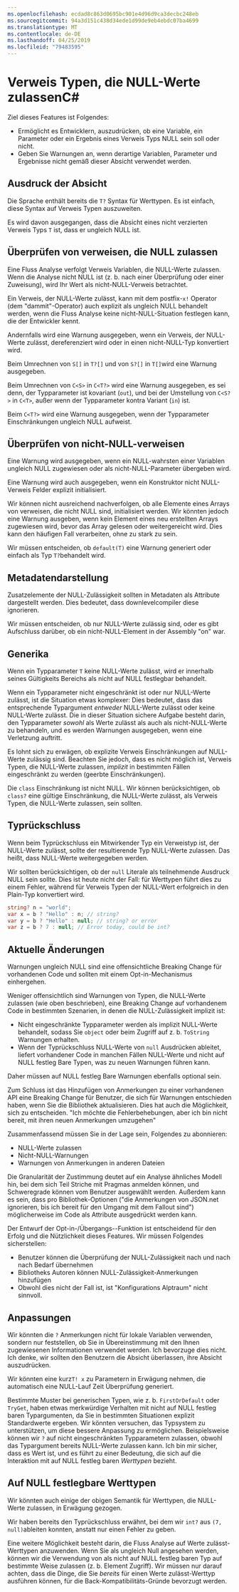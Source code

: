 ```yaml
---
ms.openlocfilehash: ecdad8c863d0695bc901e4d96d9ca3decbc248eb
ms.sourcegitcommit: 94a3d151c438d34ede1d99de9eb4ebdc07ba4699
ms.translationtype: MT
ms.contentlocale: de-DE
ms.lasthandoff: 04/25/2019
ms.locfileid: "79483595"
---
```

# <a name="nullable-reference-types-in-c"></a>Verweis Typen, die NULL-Werte zulassenC# #

Ziel dieses Features ist Folgendes:

* Ermöglicht es Entwicklern, auszudrücken, ob eine Variable, ein Parameter oder ein Ergebnis eines Verweis Typs NULL sein soll oder nicht.
* Geben Sie Warnungen an, wenn derartige Variablen, Parameter und Ergebnisse nicht gemäß dieser Absicht verwendet werden.

## <a name="expression-of-intent"></a>Ausdruck der Absicht

Die Sprache enthält bereits die `T?` Syntax für Werttypen. Es ist einfach, diese Syntax auf Verweis Typen auszuweiten.

Es wird davon ausgegangen, dass die Absicht eines nicht verzierten Verweis Typs `T` ist, dass er ungleich NULL ist.

## <a name="checking-of-nullable-references"></a>Überprüfen von verweisen, die NULL zulassen

Eine Fluss Analyse verfolgt Verweis Variablen, die NULL-Werte zulassen. Wenn die Analyse nicht NULL ist (z. b. nach einer Überprüfung oder einer Zuweisung), wird Ihr Wert als nicht-NULL-Verweis betrachtet.

Ein Verweis, der NULL-Werte zulässt, kann mit dem postfix-`x!` Operator (dem "dammit"-Operator) auch explizit als ungleich NULL behandelt werden, wenn die Fluss Analyse keine nicht-NULL-Situation festlegen kann, die der Entwickler kennt.

Andernfalls wird eine Warnung ausgegeben, wenn ein Verweis, der NULL-Werte zulässt, dereferenziert wird oder in einen nicht-NULL-Typ konvertiert wird.

Beim Umrechnen von `S[]` in `T?[]` und von `S?[]` in `T[]`wird eine Warnung ausgegeben.

Beim Umrechnen von `C<S>` in `C<T?>` wird eine Warnung ausgegeben, es sei denn, der Typparameter ist kovariant (`out`), und bei der Umstellung von `C<S?>` in `C<T>`, außer wenn der Typparameter kontra Variant (`in`) ist.

Beim `C<T?>` wird eine Warnung ausgegeben, wenn der Typparameter Einschränkungen ungleich NULL aufweist. 

## <a name="checking-of-non-null-references"></a>Überprüfen von nicht-NULL-verweisen

Eine Warnung wird ausgegeben, wenn ein NULL-wahrsten einer Variablen ungleich NULL zugewiesen oder als nicht-NULL-Parameter übergeben wird.

Eine Warnung wird auch ausgegeben, wenn ein Konstruktor nicht NULL-Verweis Felder explizit initialisiert.

Wir können nicht ausreichend nachverfolgen, ob alle Elemente eines Arrays von verweisen, die nicht NULL sind, initialisiert werden. Wir könnten jedoch eine Warnung ausgeben, wenn kein Element eines neu erstellten Arrays zugewiesen wird, bevor das Array gelesen oder weitergereicht wird. Dies kann den häufigen Fall verarbeiten, ohne zu stark zu sein.

Wir müssen entscheiden, ob `default(T)` eine Warnung generiert oder einfach als Typ `T?`behandelt wird.

## <a name="metadata-representation"></a>Metadatendarstellung

Zusatzelemente der NULL-Zulässigkeit sollten in Metadaten als Attribute dargestellt werden. Dies bedeutet, dass downlevelcompiler diese ignorieren.

Wir müssen entscheiden, ob nur NULL-Werte zulässig sind, oder es gibt Aufschluss darüber, ob ein nicht-NULL-Element in der Assembly "on" war.

## <a name="generics"></a>Generika

Wenn ein Typparameter `T` keine NULL-Werte zulässt, wird er innerhalb seines Gültigkeits Bereichs als nicht auf NULL festlegbar behandelt.

Wenn ein Typparameter nicht eingeschränkt ist oder nur NULL-Werte zulässt, ist die Situation etwas komplexer: Dies bedeutet, dass das entsprechende Typargument *entweder* NULL-Werte zulässt oder keine NULL-Werte zulässt. Die in dieser Situation sichere Aufgabe besteht darin, den Typparameter *sowohl* als Werte zulässt als auch als nicht-NULL-Werte zu behandeln, und es werden Warnungen ausgegeben, wenn eine Verletzung auftritt. 

Es lohnt sich zu erwägen, ob explizite Verweis Einschränkungen auf NULL-Werte zulässig sind. Beachten Sie jedoch, dass es nicht möglich ist, Verweis Typen, die NULL-Werte zulassen, *implizit* in bestimmten Fällen eingeschränkt zu werden (geerbte Einschränkungen).

Die `class` Einschränkung ist nicht NULL. Wir können berücksichtigen, ob `class?` eine gültige Einschränkung, die NULL-Werte zulässt, als Verweis Typen, die NULL-Werte zulassen, sein sollten.

## <a name="type-inference"></a>Typrückschluss

Wenn beim Typrückschluss ein Mitwirkender Typ ein Verweistyp ist, der NULL-Werte zulässt, sollte der resultierende Typ NULL-Werte zulassen. Das heißt, dass NULL-Werte weitergegeben werden.

Wir sollten berücksichtigen, ob der `null` Literale als teilnehmende Ausdruck NULL sein sollte. Dies ist heute nicht der Fall: für Werttypen führt dies zu einem Fehler, während für Verweis Typen der NULL-Wert erfolgreich in den Plain-Typ konvertiert wird. 

```csharp
string? n = "world";
var x = b ? "Hello" : n; // string?
var y = b ? "Hello" : null; // string? or error
var z = b ? 7 : null; // Error today, could be int?
```

## <a name="breaking-changes"></a>Aktuelle Änderungen

Warnungen ungleich NULL sind eine offensichtliche Breaking Change für vorhandenen Code und sollten mit einem Opt-in-Mechanismus einhergehen.

Weniger offensichtlich sind Warnungen von Typen, die NULL-Werte zulassen (wie oben beschrieben), eine Breaking Change auf vorhandenem Code in bestimmten Szenarien, in denen die NULL-Zulässigkeit implizit ist:

* Nicht eingeschränkte Typparameter werden als implizit NULL-Werte behandelt, sodass Sie `object` oder beim Zugriff auf z. b. `ToString` Warnungen erhalten.
* Wenn der Typrückschluss NULL-Werte von `null` Ausdrücken ableitet, liefert vorhandener Code in manchen Fällen NULL-Werte und nicht auf NULL festleg Bare Typen, was zu neuen Warnungen führen kann.

Daher müssen auf NULL festleg Bare Warnungen ebenfalls optional sein.

Zum Schluss ist das Hinzufügen von Anmerkungen zu einer vorhandenen API eine Breaking Change für Benutzer, die sich für Warnungen entschieden haben, wenn Sie die Bibliothek aktualisieren. Dies hat auch die Möglichkeit, sich zu entscheiden. "Ich möchte die Fehlerbehebungen, aber ich bin nicht bereit, mit ihren neuen Anmerkungen umzugehen"

Zusammenfassend müssen Sie in der Lage sein, Folgendes zu abonnieren:
* NULL-Werte zulassen
* Nicht-NULL-Warnungen
* Warnungen von Anmerkungen in anderen Dateien

Die Granularität der Zustimmung deutet auf ein Analyse ähnliches Modell hin, bei dem sich Teil Striche mit Pragmas anmelden können, und Schweregrade können vom Benutzer ausgewählt werden. Außerdem kann es sein, dass pro Bibliothek-Optionen ("die Anmerkungen von JSON.net ignorieren, bis ich bereit für den Umgang mit dem Fallout sind") möglicherweise im Code als Attribute ausgedrückt werden kann.

Der Entwurf der Opt-in-/Übergangs--Funktion ist entscheidend für den Erfolg und die Nützlichkeit dieses Features. Wir müssen Folgendes sicherstellen:

* Benutzer können die Überprüfung der NULL-Zulässigkeit nach und nach nach Bedarf übernehmen
* Bibliotheks Autoren können NULL-Zulässigkeit-Anmerkungen hinzufügen
* Obwohl dies nicht der Fall ist, ist "Konfigurations Alptraum" nicht sinnvoll.

## <a name="tweaks"></a>Anpassungen

Wir könnten die `?` Anmerkungen nicht für lokale Variablen verwenden, sondern nur feststellen, ob Sie in Übereinstimmung mit den Ihnen zugewiesenen Informationen verwendet werden. Ich bevorzuge dies nicht. Ich denke, wir sollten den Benutzern die Absicht überlassen, ihre Absicht auszudrücken.

Wir könnten eine kurz`T! x` zu Parametern in Erwägung nehmen, die automatisch eine NULL-Lauf Zeit Überprüfung generiert.

Bestimmte Muster bei generischen Typen, wie z. b. `FirstOrDefault` oder `TryGet`, haben etwas merkwürdige Verhalten mit nicht auf NULL festleg baren Typargumenten, da Sie in bestimmten Situationen explizit Standardwerte ergeben. Wir könnten versuchen, das Typsystem zu unterstützen, um diese bessere Anpassung zu ermöglichen. Beispielsweise können wir `?` auf nicht eingeschränkten Typparametern zulassen, obwohl das Typargument bereits NULL-Werte zulassen kann. Ich bin mir sicher, dass es Wert ist, und es führt zu einer Bedeutung, die sich auf die Interaktion mit auf NULL festleg baren *Werttypen* bezieht. 

## <a name="nullable-value-types"></a>Auf NULL festlegbare Werttypen

Wir könnten auch einige der obigen Semantik für Werttypen, die NULL-Werte zulassen, in Erwägung gezogen.

Wir haben bereits den Typrückschluss erwähnt, bei dem wir `int?` aus `(7, null)`ableiten konnten, anstatt nur einen Fehler zu geben.

Eine weitere Möglichkeit besteht darin, die Fluss Analyse auf Werte zulässt-Werttypen anzuwenden. Wenn Sie als ungleich Null angesehen werden, können wir die Verwendung von als nicht auf NULL festleg baren Typ auf bestimmte Weise zulassen (z. b. Element Zugriff). Wir müssen nur darauf achten, dass die Dinge, die Sie *bereits* für einen Werte zulässt-Werttyp ausführen können, für die Back-Kompatibilitäts-Gründe bevorzugt werden.
